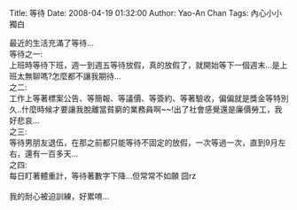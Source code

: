 Title: 等待
Date: 2008-04-19 01:32:00
Author: Yao-An Chan
Tags: 內心小小獨白


<div class='post'>
最近的生活充滿了等待...<br />等待之一:<br />上班時等待下班，週一到週五等待放假，真的放假了，就開始等下一個週末...是上班太無聊嗎?怎麼都不讓我期待...<br />之二:<br />工作上等著標案公告、等簡報、等議價、等簽約、等著驗收，偏偏就是獎金等特別久..什麼時候才要讓我脫離當貧窮的業務員啊~~!出了社會感覺還是廉價勞工，我好悲哀...<br />之三:<br />等待男朋友退伍，在那之前都只能等待不固定的放假，一次等過一次，直到9月左右，還有一百多天...<br />之四:<br />每日盯著體重計，等待著數字下降...但常常不如願 囧rz<br /><br />我的耐心被迫訓練，好累唷...</div>
